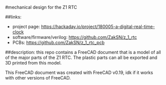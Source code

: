 #mechanical design for the Z1 RTC

##links:
- project page: https://hackaday.io/project/180005-a-digital-real-time-clock
- software/firmware/verilog: https://github.com/ZakSN/z_1_rtc
- PCBs: https://github.com/ZakSN/z_1_rtc_pcb

##description:
this repo contains a FreeCAD document that is a model of all of the major
parts of the Z1 RTC. The plastic parts can all be exported and 3D printed from
this model.

This FreeCAD document was created with FreeCAD v0.19, idk if it works with other
versions of FreeCAD.
